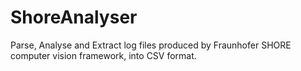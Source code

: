 # ShoreAnalyser
Parse, Analyse and Extract log files produced by Fraunhofer SHORE computer vision framework, into CSV format.
